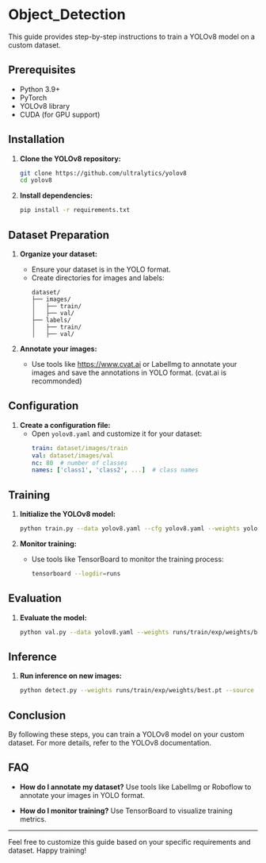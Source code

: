 # Object_Detection

This guide provides step-by-step instructions to train a YOLOv8 model on a custom dataset.

## Prerequisites

- Python 3.9+
- PyTorch
- YOLOv8 library
- CUDA (for GPU support)

## Installation

1. **Clone the YOLOv8 repository:**
    ```bash
    git clone https://github.com/ultralytics/yolov8
    cd yolov8
    ```

2. **Install dependencies:**
    ```bash
    pip install -r requirements.txt
    ```

## Dataset Preparation

1. **Organize your dataset:**
    - Ensure your dataset is in the YOLO format.
    - Create directories for images and labels:
        ```plaintext
        dataset/
        ├── images/
        │   ├── train/
        │   ├── val/
        ├── labels/
        │   ├── train/
        │   ├── val/
        ```

2. **Annotate your images:**
    - Use tools like https://www.cvat.ai or LabelImg to annotate your images and save the annotations in YOLO format. (cvat.ai is recommonded)

## Configuration

1. **Create a configuration file:**
    - Open `yolov8.yaml` and customize it for your dataset:
        ```yaml
        train: dataset/images/train
        val: dataset/images/val
        nc: 80  # number of classes
        names: ['class1', 'class2', ...]  # class names
        ```

## Training

1. **Initialize the YOLOv8 model:**
    ```bash
    python train.py --data yolov8.yaml --cfg yolov8.yaml --weights yolov8.pt --epochs 100
    ```

2. **Monitor training:**
    - Use tools like TensorBoard to monitor the training process:
        ```bash
        tensorboard --logdir=runs
        ```

## Evaluation

1. **Evaluate the model:**
    ```bash
    python val.py --data yolov8.yaml --weights runs/train/exp/weights/best.pt
    ```

## Inference

1. **Run inference on new images:**
    ```bash
    python detect.py --weights runs/train/exp/weights/best.pt --source path/to/your/images
    ```

## Conclusion

By following these steps, you can train a YOLOv8 model on your custom dataset. For more details, refer to the YOLOv8 documentation.

## FAQ

- **How do I annotate my dataset?**
  Use tools like LabelImg or Roboflow to annotate your images in YOLO format.

- **How do I monitor training?**
  Use TensorBoard to visualize training metrics.

---

Feel free to customize this guide based on your specific requirements and dataset. Happy training!
